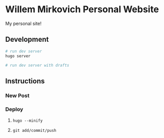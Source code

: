 # Willem Mirkovich Personal Website

My personal site!

## Development

```bash
# run dev server
hugo server 
```
```bash
# run dev server with drafts
```

## Instructions

### New Post


### Deploy

1. `hugo --minify`

2. `git add/commit/push` 